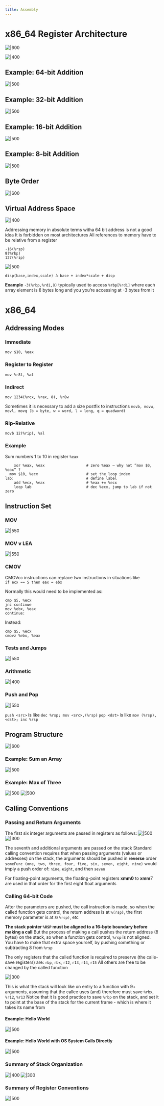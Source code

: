 ```yaml
---
title: Assembly
---
```

# x86_64 Register Architecture

![|600](notes/Uni%20Content/Software%20Security/Images/Pasted%20image%2020230314192038.png)

![|400](notes/Uni%20Content/Software%20Security/Images/Pasted%20image%2020230314192611.png)

## Example: 64-bit Addition

![|500](notes/Uni%20Content/Software%20Security/Images/Pasted%20image%2020230314193007.png)

## Example: 32-bit Addition

![|500](notes/Uni%20Content/Software%20Security/Images/Pasted%20image%2020230314193037.png)

## Example: 16-bit Addition

![|500](notes/Uni%20Content/Software%20Security/Images/Pasted%20image%2020230314193125.png)

## Example: 8-bit Addition

![|500](notes/Uni%20Content/Software%20Security/Images/Pasted%20image%2020230314193140.png)

## Byte Order

![|600](notes/Uni%20Content/Software%20Security/Images/Pasted%20image%2020230314193624.png)

## Virtual Address Space

![|400](notes/Uni%20Content/Software%20Security/Images/Pasted%20image%2020230314201423.png)

Addressing memory in absolute terms witha 64 bit address is not a good idea
It is forbidden on most architectures
All references to memory have to be relative from a register

```
-16(%rsp)  
8(%rbp)  
127(%rip)
```

![|500](notes/Uni%20Content/Software%20Security/Images/Pasted%20image%2020230314202807.png)

`disp(base,index,scale) à base + index*scale + disp`

**Example**
`-3(%rbp,%rdi,8)`
typically used to access `%rbp[%rdi]` where each array element is 8 bytes long and you you’re accessing at -3 bytes from it

# x86_64

## Addressing Modes

### Immediate
`mov $10, %eax`

### Register to Register
`mov %r8l, %al`

### Indirect
`mov 1234(%rcx, %rax, 8), %r8w`

Sometimes it is necessary to add a size postfix to instructions
`movb, movw, movl, movq (b = byte, w = word, l = long, q = quadword)`

### Rip-Relative
`movb 12(%rip), %al`

### Example
Sum numbers 1 to 10 in register `%eax`
```
    xor %eax, %eax                   # zero %eax – why not “mov $0, %eax” ?  
  mov $10, %ecx                      # set the loop index  
lab:                                 # define label  
	add %ecx, %eax                   # %eax += %ecx  
	loop lab                         # dec %ecx, jump to lab if not  
zero
```

## Instruction Set

### MOV
![|550](notes/Uni%20Content/Software%20Security/Images/Pasted%20image%2020230315171206.png)

### MOV v LEA
![|550](notes/Uni%20Content/Software%20Security/Images/Pasted%20image%2020230315171355.png)

### CMOV
CMOVcc instructions can replace two instructions in situations like  
`if ecx == 5 then eax = ebx`

Normally this would need to be implemented as:  
```
cmp $5, %ecx  
jnz continue  
mov %ebx, %eax  
continue:  
```

Instead:  
```
cmp $5, %ecx  
cmovz %ebx, %eax
```

### Tests and Jumps
![|550](notes/Uni%20Content/Software%20Security/Images/Pasted%20image%2020230315171858.png)

### Arithmetic
![|400](notes/Uni%20Content/Software%20Security/Images/Pasted%20image%2020230315172405.png)

### Push and Pop
![|550](notes/Uni%20Content/Software%20Security/Images/Pasted%20image%2020230315172558.png)

`push <src>` is like `dec %rsp; mov <src>,(%rsp)` 
`pop <dst>` is like `mov (%rsp),<dst>; inc %rsp`

## Program Structure

![|600](notes/Uni%20Content/Software%20Security/Images/Pasted%20image%2020230315173141.png)

### Example: Sum an Array
![|500](notes/Uni%20Content/Software%20Security/Images/Pasted%20image%2020230315181616.png)

### Example: Max of Three
![|500](notes/Uni%20Content/Software%20Security/Images/Pasted%20image%2020230315181747.png)
![|500](notes/Uni%20Content/Software%20Security/Images/Pasted%20image%2020230315182023.png)

## Calling Conventions

### Passing and Return Arguments
The first six integer arguments are passed in registers as follows:
![|500](notes/Uni%20Content/Software%20Security/Images/Pasted%20image%2020230315182317.png)
![|300](notes/Uni%20Content/Software%20Security/Images/Pasted%20image%2020230315182335.png)

The seventh and additional arguments are passed on the stack
Standard calling convention requires that when passing arguments (values or addresses) on the stack, the arguments should be pushed in **reverse** order
`someFunc (one, two, three, four, five, six, seven, eight, nine)` would imply a push order of: `nine`, `eight`, and then `seven`

For floating-point arguments, the floating-point registers $\mathbf{x m m 0}$ to $\mathbf{x m m} 7$ are used in that order for the first eight float arguments

### Calling 64-bit Code
After the parameters are pushed, the call instruction is made, so when the called function gets control, the return address is at `%(rsp)`, the first memory parameter is at `8(%rsp)`, etc

**The stack pointer `%RSP` must be aligned to a 16-byte boundary before making a call**
But the process of making a call pushes the return address (8 bytes) on the stack, so when a function gets control, `%rsp` is not aligned. You have to make that extra space yourself, by pushing something or subtracting 8 from `%rsp`

The only registers that the called function is required to preserve (the calle-save registers) are: `rbp`, `rbx`, `r12`, `r13`, `r14`, `r15`
All others are free to be changed by the called function

![|300](notes/Uni%20Content/Software%20Security/Images/Pasted%20image%2020230315183728.png)

This is what the stack will look like on entry to a function with $9+$ arguments, assuming that the callee uses (and) therefore must save `%rbx`, `%r12`, `%r13`
Notice that it is good practice to save `%rbp` on the stack, and set it to point at the base of the stack for the current frame - which is where it takes its name from

#### Example: Hello World
![|500](notes/Uni%20Content/Software%20Security/Images/Pasted%20image%2020230315183946.png)

#### Example: Hello World with OS System Calls Directly
![|500](notes/Uni%20Content/Software%20Security/Images/Pasted%20image%2020230315184114.png)

### Summary of Stack Organization
![|400](notes/Uni%20Content/Software%20Security/Images/Pasted%20image%2020230315184214.png)
![|300](notes/Uni%20Content/Software%20Security/Images/Pasted%20image%2020230315184233.png)

### Summary of Register Conventions
![|500](notes/Uni%20Content/Software%20Security/Images/Pasted%20image%2020230315184352.png)

